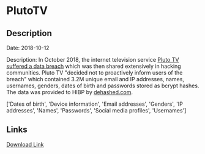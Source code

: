 # PlutoTV

## Description

Date: 2018-10-12

Description:
In October 2018, the internet television service <a href="https://www.vice.com/en/article/88a8ma/pluto-tv-hacked-data-breach" target="_blank" rel="noopener">Pluto TV suffered a data breach</a> which was then shared extensively in hacking communities. Pluto TV &quot;decided not to proactively inform users of the breach&quot; which contained 3.2M unique email and IP addresses, names, usernames, genders, dates of birth and passwords stored as bcrypt hashes. The data was provided to HIBP by <a href="https://dehashed.com/" target="_blank" rel="noopener">dehashed.com</a>.


['Dates of birth', 'Device information', 'Email addresses', 'Genders', 'IP addresses', 'Names', 'Passwords', 'Social media profiles', 'Usernames']

## Links

[Download Link](https://link-to.net/1229997/838.9748793285648/dynamic/?r=aHR0cHM6Ly93d3cubWVkaWFmaXJlLmNvbS92aWV3L0ZSZmptS0gyWVpkeFhyWi9wbHV0by50di9maWxl)